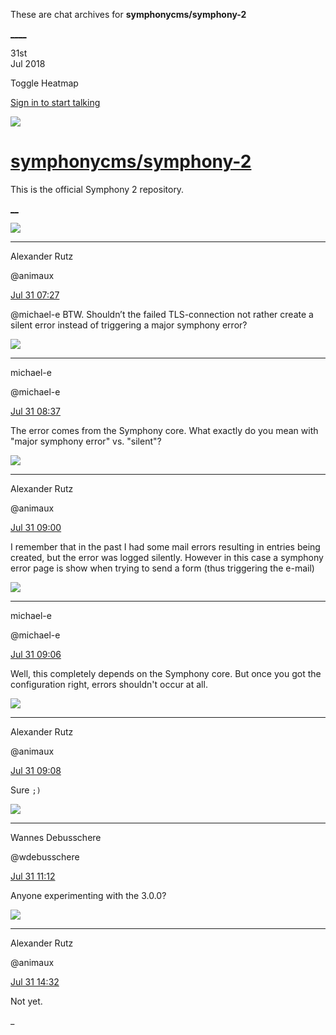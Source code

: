 These are chat archives for **symphonycms/symphony-2**

[__](/symphonycms/symphony-2/archives/2018/08/01)[__](/symphonycms/symphony-2/archives/2018/07/30)

31st  
Jul 2018

Toggle Heatmap

[Sign in to start talking](/login?action=login&button=archive-login)

![](https://avatars-02.gitter.im/group/iv/3/57542c45c43b8c601977197e?s=48)

#  [symphonycms/symphony-2](/symphonycms/symphony-2)

This is the official Symphony 2 repository.

[ __](/orgs/symphonycms/rooms "More symphonycms rooms")

![](https://avatars2.githubusercontent.com/u/446874?v=4&s=30)

____

Alexander Rutz

@animaux

[Jul 31
07:27](https://gitter.im/symphonycms/symphony-2?at=5b600f7ad4527523f642f2d3)

@michael-e BTW. Shouldn’t the failed TLS-connection not rather create a silent
error instead of triggering a major symphony error?

![](https://avatars2.githubusercontent.com/u/40072?v=4&s=30)

____

michael-e

@michael-e

[Jul 31
08:37](https://gitter.im/symphonycms/symphony-2?at=5b601fcd3cc395660734e842)

The error comes from the Symphony core. What exactly do you mean with "major
symphony error" vs. "silent"?

![](https://avatars2.githubusercontent.com/u/446874?v=4&s=30)

____

Alexander Rutz

@animaux

[Jul 31
09:00](https://gitter.im/symphonycms/symphony-2?at=5b60253395988830b08d6efb)

I remember that in the past I had some mail errors resulting in entries being
created, but the error was logged silently. However in this case a symphony
error page is show when trying to send a form (thus triggering the e-mail)

![](https://avatars2.githubusercontent.com/u/40072?v=4&s=30)

____

michael-e

@michael-e

[Jul 31
09:06](https://gitter.im/symphonycms/symphony-2?at=5b60267d95988830b08d74e1)

Well, this completely depends on the Symphony core. But once you got the
configuration right, errors shouldn't occur at all.

![](https://avatars2.githubusercontent.com/u/446874?v=4&s=30)

____

Alexander Rutz

@animaux

[Jul 31
09:08](https://gitter.im/symphonycms/symphony-2?at=5b602721bf7544660673ed3f)

Sure `;)`

![](https://avatars1.githubusercontent.com/u/4136426?v=4&s=30)

____

Wannes Debusschere

@wdebusschere

[Jul 31
11:12](https://gitter.im/symphonycms/symphony-2?at=5b60442d95988830b08ddf64)

Anyone experimenting with the 3.0.0?

![](https://avatars2.githubusercontent.com/u/446874?v=4&s=30)

____

Alexander Rutz

@animaux

[Jul 31
14:32](https://gitter.im/symphonycms/symphony-2?at=5b60730af52b276ced5661e9)

Not yet.

_

